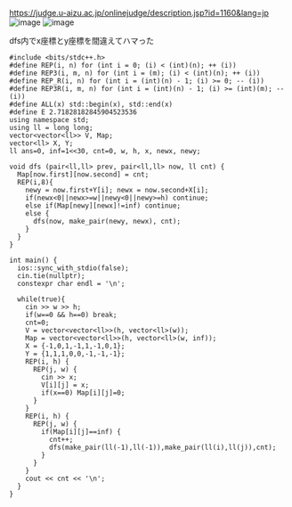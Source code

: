 https://judge.u-aizu.ac.jp/onlinejudge/description.jsp?id=1160&lang=jp
![image](https://user-images.githubusercontent.com/46245101/112483668-99490680-8dbc-11eb-935b-c890c787ff46.png)
![image](https://user-images.githubusercontent.com/46245101/112483695-a108ab00-8dbc-11eb-992d-61d2193004cb.png)


dfs内でx座標とy座標を間違えてハマった

```
#include <bits/stdc++.h>
#define REP(i, n) for (int i = 0; (i) < (int)(n); ++ (i))
#define REP3(i, m, n) for (int i = (m); (i) < (int)(n); ++ (i))
#define REP_R(i, n) for (int i = (int)(n) - 1; (i) >= 0; -- (i))
#define REP3R(i, m, n) for (int i = (int)(n) - 1; (i) >= (int)(m); -- (i))
#define ALL(x) std::begin(x), std::end(x)
#define E 2.71828182845904523536
using namespace std;
using ll = long long;
vector<vector<ll>> V, Map;
vector<ll> X, Y;
ll ans=0, inf=1<<30, cnt=0, w, h, x, newx, newy;

void dfs (pair<ll,ll> prev, pair<ll,ll> now, ll cnt) {
  Map[now.first][now.second] = cnt;
  REP(i,8){
    newy = now.first+Y[i]; newx = now.second+X[i];
    if(newx<0||newx>=w||newy<0||newy>=h) continue;
    else if(Map[newy][newx]!=inf) continue;
    else {
      dfs(now, make_pair(newy, newx), cnt);
    }
  }
}

int main() {
  ios::sync_with_stdio(false);
  cin.tie(nullptr);
  constexpr char endl = '\n';
 
  while(true){
    cin >> w >> h;
    if(w==0 && h==0) break;
    cnt=0;
    V = vector<vector<ll>>(h, vector<ll>(w));
    Map = vector<vector<ll>>(h, vector<ll>(w, inf));
    X = {-1,0,1,-1,1,-1,0,1};
    Y = {1,1,1,0,0,-1,-1,-1};
    REP(i, h) {
      REP(j, w) {
        cin >> x;
        V[i][j] = x;
        if(x==0) Map[i][j]=0;
      }
    }
    REP(i, h) {
      REP(j, w) {
        if(Map[i][j]==inf) {
          cnt++;
          dfs(make_pair(ll(-1),ll(-1)),make_pair(ll(i),ll(j)),cnt);
        }
      }
    }
    cout << cnt << '\n';
  }
}
```
